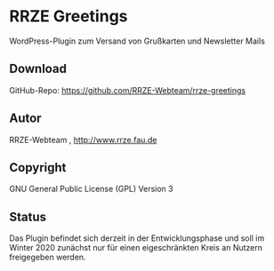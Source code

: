 # RRZE Greetings

WordPress-Plugin zum Versand von Grußkarten und Newsletter Mails

## Download 

GitHub-Repo: https://github.com/RRZE-Webteam/rrze-greetings


## Autor 
RRZE-Webteam , http://www.rrze.fau.de

## Copyright

GNU General Public License (GPL) Version 3 


## Status

Das Plugin befindet sich derzeit in der Entwicklungsphase und soll im 
Winter 2020 zunächst nur für einen eigeschränkten Kreis an Nutzern freigegeben 
werden.
